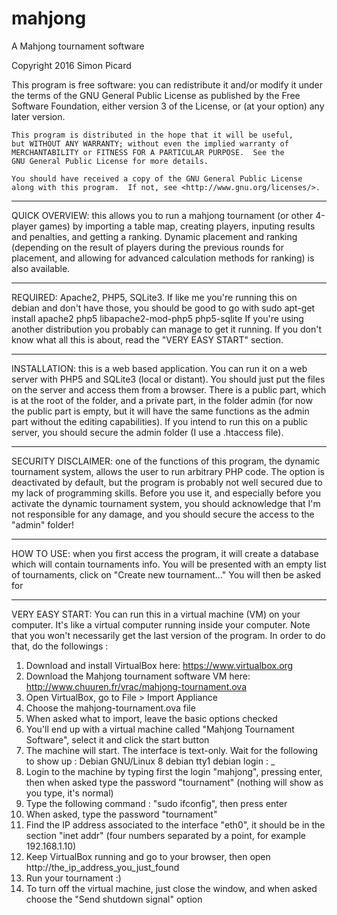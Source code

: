 # mahjong
A Mahjong tournament software

Copyright 2016 Simon Picard

This program is free software: you can redistribute it and/or modify
    it under the terms of the GNU General Public License as published by
    the Free Software Foundation, either version 3 of the License, or
    (at your option) any later version.

    This program is distributed in the hope that it will be useful,
    but WITHOUT ANY WARRANTY; without even the implied warranty of
    MERCHANTABILITY or FITNESS FOR A PARTICULAR PURPOSE.  See the
    GNU General Public License for more details.

    You should have received a copy of the GNU General Public License
    along with this program.  If not, see <http://www.gnu.org/licenses/>.

---

QUICK OVERVIEW: this allows you to run a mahjong tournament (or other 4-player games) by importing a table map, creating players, inputing results and penalties, and getting a ranking. Dynamic placement and ranking (depending on the result of players during the previous rounds for placement, and allowing for advanced calculation methods for ranking) is also available.

---

REQUIRED: Apache2, PHP5, SQLite3. If like me you're running this on debian and don't have those, you should be good to go with
sudo apt-get install apache2 php5 libapache2-mod-php5 php5-sqlite
If you're using another distribution you probably can manage to get it running. If you don't know what all this is about, read the "VERY EASY START" section.

---

INSTALLATION: this is a web based application. You can run it on a web server with PHP5 and SQLite3 (local or distant). You should just put the files on the server and access them from a browser. There is a public part, which is at the root of the folder, and a private part, in the folder admin (for now the public part is empty, but it will have the same functions as the admin part without the editing capabilities). If you intend to run this on a public server, you should secure the admin folder (I use a .htaccess file).

---

SECURITY DISCLAIMER: one of the functions of this program, the dynamic tournament system, allows the user to run arbitrary PHP code. The option is deactivated by default, but the program is probably not well secured due to my lack of programming skills. Before you use it, and especially before you activate the dynamic tournament system, you should acknowledge that I'm not responsible for any damage, and you should secure the access to the "admin" folder!

---

HOW TO USE: when you first access the program, it will create a database which will contain tournaments info. You will be presented with an empty list of tournaments, click on "Create new tournament..." You will then be asked for

---

VERY EASY START:
You can run this in a virtual machine (VM) on your computer. It's like a virtual computer running inside your computer. Note that you won't necessarily get the last version of the program. In order to do that, do the followings :
1) Download and install VirtualBox here: https://www.virtualbox.org
2) Download the Mahjong tournament software VM here: http://www.chuuren.fr/vrac/mahjong-tournament.ova
3) Open VirtualBox, go to File > Import Appliance
4) Choose the mahjong-tournament.ova file
5) When asked what to import, leave the basic options checked
6) You'll end up with a virtual machine called "Mahjong Tournament Software", select it and click the start button
7) The machine will start. The interface is text-only. Wait for the following to show up :
Debian GNU/Linux 8 debian tty1
debian login : _
8) Login to the machine by typing first the login "mahjong", pressing enter, then when asked type the password "tournament" (nothing will show as you type, it's normal)
9) Type the following command : "sudo ifconfig", then press enter
10) When asked, type the password "tournament"
11) Find the IP address associated to the interface "eth0", it should be in the section "inet addr" (four numbers separated by a point, for example 192.168.1.10)
12) Keep VirtualBox running and go to your browser, then open http://the_ip_address_you_just_found
13) Run your tournament :)
14) To turn off the virtual machine, just close the window, and when asked choose the "Send shutdown signal" option